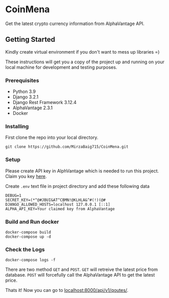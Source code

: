 # CoinMena

Get the latest crypto currency information from AlphaVantage API.

## Getting Started

Kindly create virtual environment if you don't want to mess up libraries =)

These instructions will get you a copy of the project up and running on your local machine for development and testing purposes.

### Prerequisites

- Python 3.9
- Django 3.2.1
- Django Rest Framework 3.12.4
- AlphaVantage 2.3.1
- Docker


### Installing

First clone the repo into your local directory.

```
git clone https://github.com/MirzaBaig715/CoinMena.git
```
### Setup
Please create API key in AlphVantage which is needed to run this project. Claim you key [here](https://www.alphavantage.co/support/#api-key).

Create `.env` text file in project directory and add these following data
```
DEBUG=1
SECRET_KEY=(*^@#JBUI&AT^CBMN!@KLHLA&^#(!)(@#
DJANGO_ALLOWED_HOSTS=localhost 127.0.0.1 [::1]
ALPHA_API_KEY=Your claimed key from AlphaVantage
```
### Build and Run docker
```
docker-compose build
docker-compose up -d
```
### Check the Logs
```
docker-compose logs -f
```
There are two method `GET` and `POST`. `GET` will retreive the latest price from database. `POST` will forcefully call the AlphaVantage API to get the latest price.

Thats it! Now you can go to [localhost:8000/api/v1/qoutes/](localhost:8000/api/v1/qoutes/).
